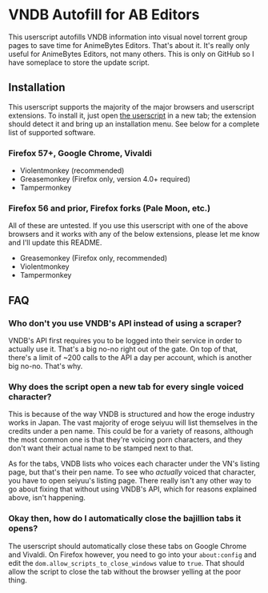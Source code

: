 # VNDB Autofill for AB Editors

This userscript autofills VNDB information into visual novel torrent group pages to save time for AnimeBytes Editors. That's about it. It's really only useful for AnimeBytes Editors, not many others. This is only on GitHub so I have someplace to store the update script.

## Installation

This userscript supports the majority of the major browsers and userscript extensions. To install it, just open [the userscript](https://github.com/winneon/ab-vndb-autofill/raw/master/vndb.user.js) in a new tab; the extension should detect it and bring up an installation menu. See below for a complete list of supported software.

### Firefox 57+, Google Chrome, Vivaldi

* Violentmonkey (recommended)
* Greasemonkey (Firefox only, version 4.0+ required)
* Tampermonkey

### Firefox 56 and prior, Firefox forks (Pale Moon, etc.)

All of these are untested. If you use this userscript with one of the above browsers and it works with any of the below extensions, please let me know and I'll update this README.

* Greasemonkey (Firefox only, recommended)
* Violentmonkey
* Tampermonkey

## FAQ

### Who don't you use VNDB's API instead of using a scraper?

VNDB's API first requires you to be logged into their service in order to actually use it. That's a big no-no right out of the gate. On top of that, there's a limit of ~200 calls to the API a day per account, which is another big no-no. That's why.

### Why does the script open a new tab for every single voiced character?

This is because of the way VNDB is structured and how the eroge industry works in Japan. The vast majority of eroge seiyuu will list themselves in the credits under a pen name. This could be for a variety of reasons, although the most common one is that they're voicing porn characters, and they don't want their actual name to be stamped next to that.

As for the tabs, VNDB lists who voices each character under the VN's listing page, but that's their pen name. To see who *actually* voiced that character, you have to open seiyuu's listing page. There really isn't any other way to go about fixing that without using VNDB's API, which for reasons explained above, isn't happening.

### Okay then, how do I automatically close the bajillion tabs it opens?

The userscript should automatically close these tabs on Google Chrome and Vivaldi. On Firefox however, you need to go into your `about:config` and edit the `dom.allow_scripts_to_close_windows` value to `true`. That should allow the script to close the tab without the browser yelling at the poor thing.

